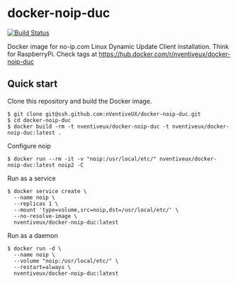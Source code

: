 # docker-noip-duc
[![Build Status](https://travis-ci.org/nVentiveUX/docker-noip-duc.svg?branch=master)](https://travis-ci.org/nVentiveUX/docker-noip-duc)

Docker image for no-ip.com Linux Dynamic Update Client installation. Think for RaspberryPi. 
Check tags at https://hub.docker.com/r/nventiveux/docker-noip-duc

## Quick start

Clone this repository and build the Docker image.

```shell
$ git clone git@ssh.github.com:nVentiveUX/docker-noip-duc.git
$ cd docker-noip-duc
$ docker build -rm -t nventiveux/docker-noip-duc -t nventiveux/docker-noip-duc:latest .
```

Configure noip

```shell
$ docker run --rm -it -v "noip:/usr/local/etc/" nventiveux/docker-noip-duc:latest noip2 -C
```

Run as a service

```shell
$ docker service create \
  --name noip \
  --replicas 1 \
  --mount 'type=volume,src=noip,dst=/usr/local/etc/' \
  --no-resolve-image \
  nventiveux/docker-noip-duc:latest
```

Run as a daemon

```shell
$ docker run -d \
  --name noip \
  --volume "noip:/usr/local/etc/" \
  --restart=always \
  nventiveux/docker-noip-duc:latest
```
